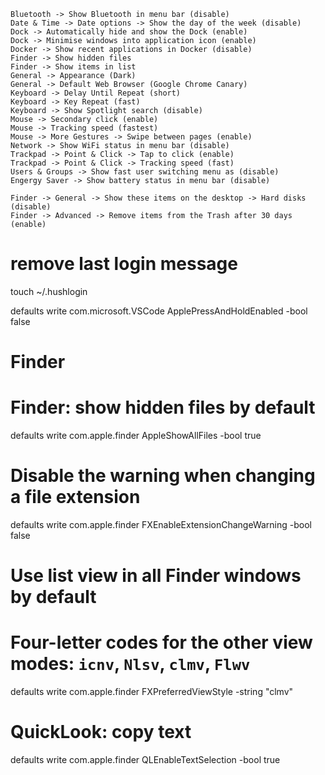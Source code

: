 ```
Bluetooth -> Show Bluetooth in menu bar (disable)
Date & Time -> Date options -> Show the day of the week (disable)
Dock -> Automatically hide and show the Dock (enable)
Dock -> Minimise windows into application icon (enable)
Docker -> Show recent applications in Docker (disable)
Finder -> Show hidden files
Finder -> Show items in list
General -> Appearance (Dark)
General -> Default Web Browser (Google Chrome Canary)
Keyboard -> Delay Until Repeat (short)
Keyboard -> Key Repeat (fast)
Keyboard -> Show Spotlight search (disable)
Mouse -> Secondary click (enable)
Mouse -> Tracking speed (fastest)
Mouse -> More Gestures -> Swipe between pages (enable)
Network -> Show WiFi status in menu bar (disable)
Trackpad -> Point & Click -> Tap to click (enable)
Trackpad -> Point & Click -> Tracking speed (fast)
Users & Groups -> Show fast user switching menu as (disable)
Engergy Saver -> Show battery status in menu bar (disable)

Finder -> General -> Show these items on the desktop -> Hard disks (disable)
Finder -> Advanced -> Remove items from the Trash after 30 days (enable)
```

# remove last login message
touch ~/.hushlogin

defaults write com.microsoft.VSCode ApplePressAndHoldEnabled -bool false

# Finder

# Finder: show hidden files by default
defaults write com.apple.finder AppleShowAllFiles -bool true

# Disable the warning when changing a file extension
defaults write com.apple.finder FXEnableExtensionChangeWarning -bool false

# Use list view in all Finder windows by default
# Four-letter codes for the other view modes: `icnv`, `Nlsv`, `clmv`, `Flwv`
defaults write com.apple.finder FXPreferredViewStyle -string "clmv"

# QuickLook: copy text
defaults write com.apple.finder QLEnableTextSelection -bool true
